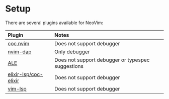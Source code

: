 # Setup

There are several plugins available for NeoVim:

| Plugin  | Notes  |
|:--|:--|
| [coc.nvim](https://github.com/neoclide/coc.nvim)  | Does not support debugger  |
| [nvim-dap](https://github.com/mfussenegger/nvim-dap)  | Only debugger  |
| [ALE](https://github.com/w0rp/ale)  | Does not support debugger or typespec suggestions  |
| [elixir-lsp/coc-elixir](https://github.com/elixir-lsp/coc-elixir)  | Does not support debugger  |
| [vim-lsp](https://github.com/prabirshrestha/vim-lsp) | Does not support debugger |
